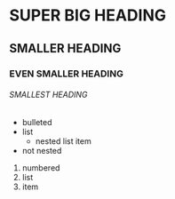 # SUPER BIG HEADING
## SMALLER HEADING
### EVEN SMALLER HEADING
###### SMALLEST HEADING

- bulleted
- list
  - nested list item
- not nested

1. numbered
2. list
3. item
